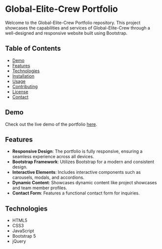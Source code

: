 # Global-Elite-Crew Portfolio

Welcome to the Global-Elite-Crew Portfolio repository. This project showcases the capabilities and services of Global-Elite-Crew through a well-designed and responsive website built using Bootstrap.

## Table of Contents

- [Demo](#demo)
- [Features](#features)
- [Technologies](#technologies)
- [Installation](#installation)
- [Usage](#usage)
- [Contributing](#contributing)
- [License](#license)
- [Contact](#contact)

## Demo

Check out the live demo of the portfolio [here](https://dyvak8rtbn5om.cloudfront.net/wp-content/uploads/2022/01/website-under-construction-1.jpg).
## Features

- **Responsive Design**: The portfolio is fully responsive, ensuring a seamless experience across all devices.
- **Bootstrap Framework**: Utilizes Bootstrap for a modern and consistent design.
- **Interactive Elements**: Includes interactive components such as carousels, modals, and accordions.
- **Dynamic Content**: Showcases dynamic content like project showcases and team member profiles.
- **Contact Form**: Features a functional contact form for inquiries.

## Technologies

- HTML5
- CSS3
- JavaScript
- Bootstrap 5
- jQuery
